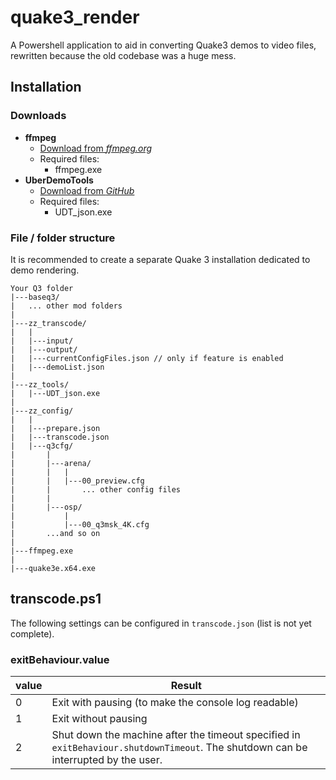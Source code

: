 # quake3_render

A Powershell application to aid in converting Quake3 demos to video files, rewritten because the old codebase was a huge mess.

## Installation

### Downloads

- **ffmpeg**
  - [Download from *ffmpeg.org*](http://ffmpeg.org/download.html)
  - Required files:
    - ffmpeg.exe
- **UberDemoTools**
  - [Download from *GitHub*](https://github.com/mightycow/uberdemotools)
  - Required files:
    - UDT_json.exe

### File / folder structure

It is recommended to create a separate Quake 3 installation dedicated to demo rendering.

```text
Your Q3 folder
|---baseq3/
|   ... other mod folders
|
|---zz_transcode/
|   |
|   |---input/
|   |---output/
|   |---currentConfigFiles.json // only if feature is enabled
|   |---demoList.json
|
|---zz_tools/
|   |---UDT_json.exe
|
|---zz_config/
|   |
|   |---prepare.json
|   |---transcode.json
|   |---q3cfg/
|       |
|       |---arena/
|       |   |
|       |   |---00_preview.cfg
|       |       ... other config files
|       |
|       |---osp/
|           |
|           |---00_q3msk_4K.cfg
|       ...and so on
|
|---ffmpeg.exe
|
|---quake3e.x64.exe
```
## transcode.ps1

The following settings can be configured in `transcode.json` (list is not yet complete).

### exitBehaviour.value

| value | Result                                                                                                                             |
|-------|------------------------------------------------------------------------------------------------------------------------------------|
| 0     | Exit with pausing (to make the console log readable)                                                                               |
| 1     | Exit without pausing                                                                                                               |
| 2     | Shut down the machine after the timeout specified in `exitBehaviour.shutdownTimeout`. The shutdown can be interrupted by the user. |
